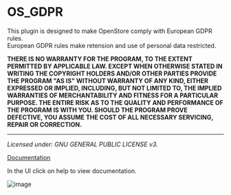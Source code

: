 # OS_GDPR

This plugin is designed to make OpenStore comply with European GDPR rules.  
European GDPR rules make retension and use of personal data restricted.  

**THERE IS NO WARRANTY FOR THE PROGRAM, TO THE EXTENT PERMITTED BY
APPLICABLE LAW.  EXCEPT WHEN OTHERWISE STATED IN WRITING THE COPYRIGHT
HOLDERS AND/OR OTHER PARTIES PROVIDE THE PROGRAM "AS IS" WITHOUT WARRANTY
OF ANY KIND, EITHER EXPRESSED OR IMPLIED, INCLUDING, BUT NOT LIMITED TO,
THE IMPLIED WARRANTIES OF MERCHANTABILITY AND FITNESS FOR A PARTICULAR
PURPOSE.  THE ENTIRE RISK AS TO THE QUALITY AND PERFORMANCE OF THE PROGRAM
IS WITH YOU.  SHOULD THE PROGRAM PROVE DEFECTIVE, YOU ASSUME THE COST OF
ALL NECESSARY SERVICING, REPAIR OR CORRECTION.**

---
*Licensed under: GNU GENERAL PUBLIC LICENSE v3.*

[Documentation](https://github.com/openstore-ecommerce/OS_GDPR/blob/main/Docs/os_gdpr_docs.md)  

In the UI click on help to view documentation.

![image](https://user-images.githubusercontent.com/5583141/153203792-c082b7ed-3bb9-4ee6-a4c7-f04585c00c42.png)



